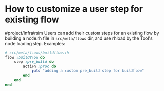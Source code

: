 # How to customize a user step for existing flow
#project/infra/rsim
Users can add their custom steps for an existing flow by building a node.rh file in `src/meta/flows` dir, and use rhload by the Tool's node loading step.
Examples:
```ruby
# src/meta/flows/buildflow.rh
flow :buildflow do
	step :pre_build do
		action :proc do
			puts "adding a custom pre_build step for buildflow"
		end
	end
end
```